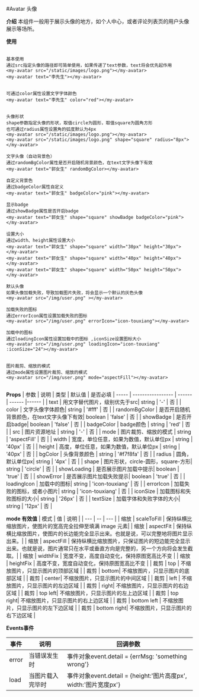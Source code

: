 #Avatar 头像 

**介绍**
本组件一般用于展示头像的地方，如个人中心，或者评论列表页的用户头像展示等场所。


**使用**

```

基本使用
通过src指定头像的路径即可简单使用，如果传递了text参数，text将会优先起作用
<my-avatar src="/static/images/logo.png"></my-avatar>
<my-avatar text="李先生"></my-avatar>


可通过color属性设置文字字体颜色
<my-avatar text="李先生" color="red"></my-avatar>


头像形状
shape参数指定头像的形状，取值circle为圆形，取值square为圆角方形
也可通过radius属性设置角的弧度默认为4px
<my-avatar src="/static/images/logo.png"></my-avatar>
<my-avatar src="/static/images/logo.png" shape="square" radius="8px"></my-avatar>

文字头像（自动背景色）
通过randomBgColor属性是否开启随机背景颜色，在text文字头像下有效
<my-avatar text="郭女生" randomBgColor></my-avatar>
	
自定义背景色
通过badgeColor属性自定义
<my-avatar text="郭女生" badgeColor="pink"></my-avatar>
	
显示badge
通过showBadge属性是否开启badge
<my-avatar text="郭女生" shape="square" showBadge badgeColor="pink"></my-avatar>

设置大小
通过width、height属性设置大小
<my-avatar text="郭女生" shape="square" width="30px" height="30px"></my-avatar>
<my-avatar text="郭女生" shape="square" width="40px" height="40px"></my-avatar>
<my-avatar text="郭女生" shape="square" width="50px" height="50px"></my-avatar>

默认头像
如果头像加载失败，导致加载图片失败，将会显示一个默认的灰色头像
<my-avatar src="/img/user.png" ></my-avatar>

加载失败的图标
通过errorIcon属性设置加载失败的图标
<my-avatar src="/img/user.png" errorIcon="icon-touxiang"></my-avatar>

加载中的图标
通过loadingIcon属性设置加载中的图标 ,iconSize设置图标大小
<my-avatar src="/img/user.png" loadingIcon="icon-touxiang" :iconSize="24"></my-avatar>


图片裁剪、缩放的模式
通过mode属性设置图片裁剪、缩放的模式
<my-avatar src="/img/user.png" mode="aspectFill"></my-avatar>


```

**Props**
| 参数 | 说明 | 类型 | 默认值 | 是否必填 
| ----- | ----------------- | ------ | ------ |------ |
| text | 用文字替代图片，级别优先于src| string | '-' | 否 |
| color | 文字头像字体颜色| string | '#fff' | 否 |
| randomBgColor | 是否开启随机背景颜色，在text文字头像下有效| boolean | 'false' | 否 |
| showBadge | 是否开启badge| boolean | 'false' | 否 |
| badgeColor | badge颜色 | string | 'red' | 否 |
| src | 图片资源地址 | string | '-' | 否 |
| mode | 图片裁剪、缩放的模式 | string | 'aspectFill' | 否 |
| width | 宽度，单位任意，如果为数值，默认单位px | string | '40px' | 否 |
| height | 高度，单位任意，如果为数值，默认单位px | string | '40px' | 否 |
| bgColor | 头像背景颜色 | string | '#f7f8fa' | 否 |
| radius |  圆角，默认单位px| string | '4px' | 否 |
| shape |   图片形状，circle-圆形，square-方形| string | 'circle' | 否 |
| showLoading | 是否展示图片加载中提示| boolean | 'true' | 否 |
| showError |   是否展示图片加载失败提示| boolean | 'true' | 否 |
| loadingIcon | 加载中的图标| string | 'icon-touxiang' | 否 |
| errorIcon |  加载失败的图标，或者小图片| string | 'icon-touxiang' | 否 |
| iconSize |  加载图标和失败图标的大小| string | '26px' | 否 |
| textSize |  加载字体和失败字体的大小| string | '12px' | 否 |


**mode 有效值**
| 模式 | 值 | 说明 |
| --- | -- | --- |
| 缩放 | scaleToFill | 保持纵横比缩放图片，使图片的宽高完全拉伸至填满 image 元素|
| 缩放 | aspectFit | 保持纵横比缩放图片，使图片的长边能完全显示出来。也就是说，可以完整地将图片显示出来。|
| 缩放 | aspectFill | 保持纵横比缩放图片，只保证图片的短边能完全显示出来。也就是说，图片通常只在水平或垂直方向是完整的，另一个方向将会发生截取。|
| 缩放 | widthFix | 宽度不变，高度自动变化，保持原图宽高比不变 |
| 缩放 | heightFix | 高度不变，宽度自动变化，保持原图宽高比不变 |
| 裁剪 | top | 不缩放图片，只显示图片的顶部区域 |
| 裁剪 | bottom| 不缩放图片，只显示图片的底部区域 |
| 裁剪 | center| 不缩放图片，只显示图片的中间区域 |
| 裁剪 | left | 不缩放图片，只显示图片的左边区域 |
| 裁剪 | right| 不缩放图片，只显示图片的右边区域 |
| 裁剪 | top left| 不缩放图片，只显示图片的左上边区域 |
| 裁剪 | top right| 不缩放图片，只显示图片的右上边区域 |
| 裁剪 | bottom left	| 不缩放图片，只显示图片的左下边区域 |
| 裁剪 | bottom right| 不缩放图片，只显示图片的右下边区域 |

**Events事件**

| 事件 | 说明 | 回调参数
| ----- | ----------------- | ----- |
| error | 当错误发生时 | 事件对象event.detail = {errMsg: 'something wrong'} |
| load | 当图片载入完毕时 | 事件对象event.detail = {height:'图片高度px', width:'图片宽度px'} |

